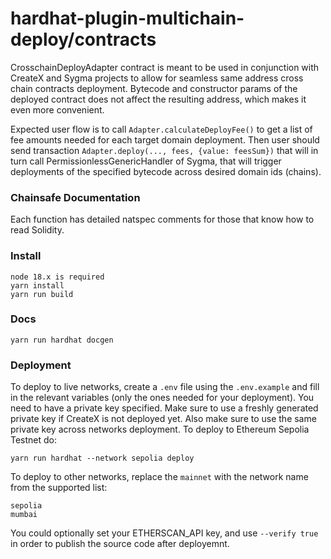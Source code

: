 # hardhat-plugin-multichain-deploy/contracts

CrosschainDeployAdapter contract is meant to be used in conjunction with CreateX and Sygma projects to allow for seamless same address cross chain contracts deployment. Bytecode and constructor params of the deployed contract does not affect the resulting address, which makes it even more convenient.

Expected user flow is to call `Adapter.calculateDeployFee()` to get a list of fee amounts needed for each target domain deployment. Then user should send transaction `Adapter.deploy(..., fees, {value: feesSum})` that will in turn call PermissionlessGenericHandler of Sygma, that will trigger deployments of the specified bytecode across desired domain ids (chains).

### Chainsafe Documentation

Each function has detailed natspec comments for those that know how to read Solidity.

### Install

    node 18.x is required
    yarn install
    yarn run build

### Docs

    yarn run hardhat docgen

### Deployment

To deploy to live networks, create a `.env` file using the `.env.example` and fill in the relevant variables (only the ones needed for your deployment).
You need to have a private key specified. Make sure to use a freshly generated private key if CreateX is not deployed yet. Also make sure to use the same private key across networks deployment.
To deploy to Ethereum Sepolia Testnet do:

    yarn run hardhat --network sepolia deploy

To deploy to other networks, replace the `mainnet` with the network name from the supported list:

    sepolia
    mumbai

You could optionally set your ETHERSCAN_API key, and use `--verify true` in order to publish the source code after deployemnt.
